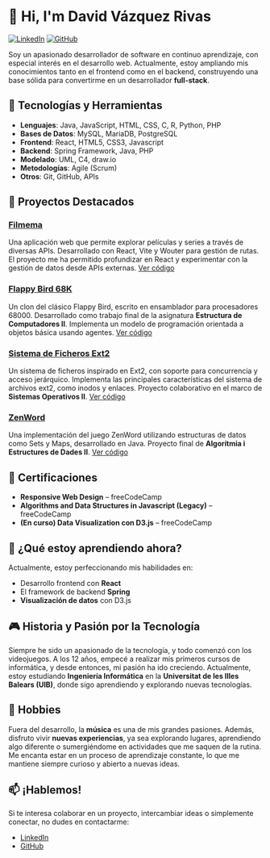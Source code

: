 # 👋 Hi, I'm David Vázquez Rivas

[![LinkedIn](https://img.shields.io/badge/LinkedIn-Profile-blue)](https://www.linkedin.com/in/davidvazquezrivas/)
[![GitHub](https://img.shields.io/badge/GitHub-Profile-black)](https://github.com/DavidVazquezRivas)

Soy un apasionado desarrollador de software en continuo aprendizaje, con especial interés en el desarrollo web. Actualmente, estoy ampliando mis conocimientos tanto en el frontend como en el backend, construyendo una base sólida para convertirme en un desarrollador **full-stack**.

## 🔧 Tecnologías y Herramientas

- **Lenguajes**: Java, JavaScript, HTML, CSS, C, R, Python, PHP
- **Bases de Datos**: MySQL, MariaDB, PostgreSQL
- **Frontend**: React, HTML5, CSS3, Javascript
- **Backend**: Spring Framework, Java, PHP
- **Modelado**: UML, C4, draw.io
- **Metodologías**: Agile (Scrum)
- **Otros**: Git, GitHub, APIs

## 🚀 Proyectos Destacados

### [Filmema](https://filmema.vercel.app/)
Una aplicación web que permite explorar películas y series a través de diversas APIs. Desarrollado con React, Vite y Wouter para gestión de rutas. El proyecto me ha permitido profundizar en React y experimentar con la gestión de datos desde APIs externas. [Ver código](https://github.com/DavidVazquezRivas/Filmema)

### [Flappy Bird 68K](https://github.com/DavidVazquezRivas/Flappy-Bird-68K)
Un clon del clásico Flappy Bird, escrito en ensamblador para procesadores 68000. Desarrollado como trabajo final de la asignatura **Estructura de Computadores II**. Implementa un modelo de programación orientada a objetos básica usando agentes. [Ver código](https://github.com/DavidVazquezRivas/Flappy-Bird-68K)

### [Sistema de Ficheros Ext2](https://github.com/DavidVazquezRivas/ext2-filesystem)
Un sistema de ficheros inspirado en Ext2, con soporte para concurrencia y acceso jerárquico. Implementa las principales características del sistema de archivos ext2, como inodos y enlaces. Proyecto colaborativo en el marco de **Sistemas Operativos II**. [Ver código](https://github.com/DavidVazquezRivas/ext2-filesystem)

### [ZenWord](https://github.com/DavidVazquezRivas/ZenWord)
Una implementación del juego ZenWord utilizando estructuras de datos como Sets y Maps, desarrollado en Java. Proyecto final de **Algorítmia i Estructures de Dades II**. [Ver código](https://github.com/DavidVazquezRivas/ZenWord)

## 📜 Certificaciones

- **Responsive Web Design** – freeCodeCamp
- **Algorithms and Data Structures in Javascript (Legacy)** – freeCodeCamp
- **(En curso) Data Visualization con D3.js** – freeCodeCamp

## 🌱 ¿Qué estoy aprendiendo ahora?
Actualmente, estoy perfeccionando mis habilidades en:
- Desarrollo frontend con **React**
- El framework de backend **Spring**
- **Visualización de datos** con D3.js

## 🎮 Historia y Pasión por la Tecnología
Siempre he sido un apasionado de la tecnología, y todo comenzó con los videojuegos. A los 12 años, empecé a realizar mis primeros cursos de informática, y desde entonces, mi pasión ha ido creciendo. Actualmente, estoy estudiando **Ingeniería Informática** en la **Universitat de les Illes Balears (UIB)**, donde sigo aprendiendo y explorando nuevas tecnologías.

## 🎵 Hobbies

Fuera del desarrollo, la **música** es una de mis grandes pasiones. Además, disfruto vivir **nuevas experiencias**, ya sea explorando lugares, aprendiendo algo diferente o sumergiéndome en actividades que me saquen de la rutina. Me encanta estar en un proceso de aprendizaje constante, lo que me mantiene siempre curioso y abierto a nuevas ideas.

## 📫 ¡Hablemos!
Si te interesa colaborar en un proyecto, intercambiar ideas o simplemente conectar, no dudes en contactarme:

- [LinkedIn](https://www.linkedin.com/in/davidvazquezrivas/)
- [GitHub](https://github.com/DavidVazquezRivas)
